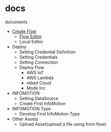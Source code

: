 # docs
documents

- [Create Flow](Flow/index.md)
  - [Flow Editor](Flow/FlowEditor.md)
  - Local Editor
- Deploy
  - Setting Credential Definition
  - Setting Credentials
  - Setting Connection
  - Deploy Flow
    - AWS IoT
    - AWS Lambda
    - mbed Cloud 
    - Mode Inc 
- INFOMOTION
  - Setting DataSource
  - Create First InfoMotion
- INFOMOTION Type
  - Develop First InfoMotion Type
- Other Assets
  - Upload Asset(upload a file using from flow)
